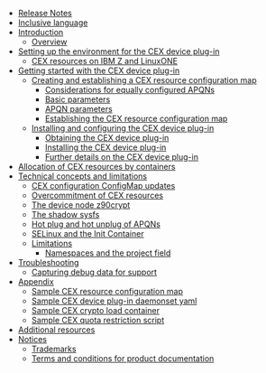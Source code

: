 <!-- - [Kubernetes device plug-in for IBM Crypto Express (CEX) cards](SUMMARY.md)
This publication provides information on version 1 of the Kubernetes device plug-in for IBM
Crypto Express (CEX) cards available for IBM Z and LinuxONE (s390x).
-->
  * [Release Notes](release_notes.md)
  * [Inclusive language](inclusive_language.md)
  * [Introduction](introduction.md)
    * [Overview](introduction.md#overview)
  * [Setting up the environment for the CEX device plug-in](setting_up_the_environment_for_the_cex_device_plug_in.md)
    * [CEX resources on IBM Z and LinuxONE](setting_up_the_environment_for_the_cex_device_plug_in.md#cex-resources-on-ibm-z-and-linuxone)
  * [Getting started with the CEX device plug-in](getting_started_with_the_cex_device_plug_in.md)
    * [Creating and establishing a CEX resource configuration map](getting_started_with_the_cex_device_plug_in.md#creating-and-establishing-a-cex-resource-configuration-map)
      * [Considerations for equally configured APQNs](getting_started_with_the_cex_device_plug_in.md#considerations-for-equally-configured-apqns)
      * [Basic parameters](getting_started_with_the_cex_device_plug_in.md#basic-parameters)
      * [APQN parameters](getting_started_with_the_cex_device_plug_in.md#apqn-parameters)
      * [Establishing the CEX resource configuration map](getting_started_with_the_cex_device_plug_in.md#establishing-the-cex-resource-configuration-map)
    * [Installing and configuring the CEX device plug-in](installing_and_configuring_the_cex_device_plug_in.md)
      * [Obtaining the CEX device plug-in](installing_and_configuring_the_cex_device_plug_in.md#obtaining-the-cex-device-plug-in)
      * [Installing the CEX device plug-in](installing_and_configuring_the_cex_device_plug_in.md#installing-the-cex-device-plug-in)
      * [Further details on the CEX device plug-in](installing_and_configuring_the_cex_device_plug_in.md#further-details-on-the-cex-device-plug-in)
  * [Allocation of CEX resources by containers](allocation_of_cex_resources_by_containers.md)
  * [Technical concepts and limitations](technical_concepts_limitations.md)
    * [CEX configuration ConfigMap updates](technical_concepts_limitations.md#cex-configuration-configmap-updates)
    * [Overcommitment of CEX resources](technical_concepts_limitations.md#overcommitment-of-cex-resources)
    * [The device node z90crypt](technical_concepts_limitations.md#the-device-node-z90crypt)
    * [The shadow sysfs](technical_concepts_limitations.md#the-shadow-sysfs)
    * [Hot plug and hot unplug of APQNs](technical_concepts_limitations.md#hot-plug-and-hot-unplug-of-apqns)
    * [SELinux and the Init Container](technical_concepts_limitations.md#selinux-and-the-init-container)
    * [Limitations](technical_concepts_limitations.md#limitations)
      * [Namespaces and the project field](technical_concepts_limitations.md#namespaces-and-the-project-field)
  * [Troubleshooting](troubleshooting.md)
    * [Capturing debug data for support](troubleshooting.md#capturing-debug-data-for-support)
  * [Appendix](appendix.md)
    * [Sample CEX resource configuration map](appendix.md#sample-cex-resource-configuration-map)
    * [Sample CEX device plug-in daemonset yaml](appendix.md#sample-cex-device-plug-in-daemonset-yaml)
    * [Sample CEX crypto load container](appendix.md#sample-cex-crypto-load-container)
    * [Sample CEX quota restriction script](appendix.md#sample-cex-quota-restriction-script)
  * [Additional resources](additional_resources.md)
  * [Notices](notices.md)
    * [Trademarks](notices.md#trademarks)
    * [Terms and conditions for product documentation](notices.md#terms-and-conditions-for-product-documentation)
